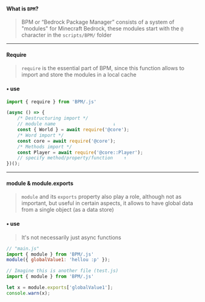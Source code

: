 #### What is `BPM`?
> BPM or “Bedrock Package Manager” consists of a system of "modules" for Minecraft Bedrock, these modules start with the `@` character in the `scripts/BPM/` folder

---

#### Require

> `require` is the essential part of BPM, since this function allows to import and store the modules in a local cache 

#### • use
```js
import { require } from 'BPM/.js'

(async () => {
    /* Destructuring import */
    // module name                     ↓
    const { World } = await require('@core');
    /* Word import */
    const core = await require('@core');
    /* Methods import */
    const Player = await require('@core::Player');
    // specify method/property/function    ↑
})();
```

---

#### module & module.exports
> `module` and its `exports` property also play a role, although not as important, but useful in certain aspects, it allows to have global data from a single object (as a data store)

#### • use
> It's not necessarily just async functions
```js
// "main.js"
import { module } from 'BPM/.js'
module({ globalValue1: 'hellou :p' });

// Imagine this is another file (test.js)
import { module } from 'BPM/.js'

let x = module.exports['globalValue1'];
console.warn(x);
```